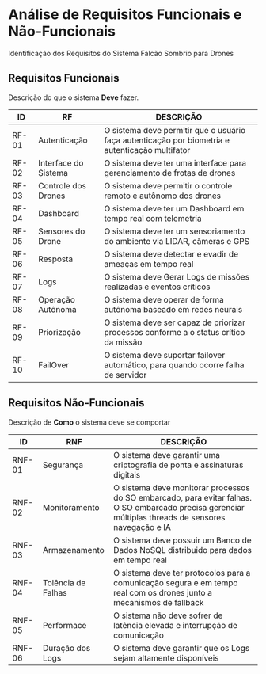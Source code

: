 
# Análise de Requisitos Funcionais e Não-Funcionais

Identificação dos Requisitos do Sistema Falcão Sombrio para Drones


## Requisitos Funcionais

Descrição do que o sistema **Deve** fazer.


| ID | RF | DESCRIÇÃO |
| ---------- | ----- | ----------- |
|  RF-01        | Autenticação     | O sistema deve permitir que o usuário faça autenticação por biometria e autenticação multifator     |
|  RF-02       | Interface do Sistema     |  O sistema deve ter uma interface para gerenciamento de frotas de drones     |
|  RF-03        | Controle dos Drones |  O sistema deve permitir o controle remoto e autônomo dos drones |
|  RF-04        | Dashboard |  O sistema deve ter um Dashboard em tempo real com telemetria  |
|  RF-05        | Sensores do Drone  |   O sistema deve ter um sensoriamento do ambiente via LIDAR, câmeras e GPS |
|  RF-06        | Resposta |  O sistema deve detectar e evadir de ameaças em tempo real  |
|  RF-07        | Logs  |   O sistema deve Gerar Logs de missões realizadas e eventos críticos|
|  RF-08        | Operação Autônoma |  O sistema deve operar de forma autônoma baseado em redes neurais |
|  RF-09        | Priorização |   O sistema deve ser capaz de priorizar processos conforme a o status crítico da missão |
|  RF-10        | FailOver | O sistema deve suportar failover automático, para quando ocorre falha de servidor |



## Requisitos Não-Funcionais

Descrição de **Como** o sistema deve se comportar


| ID | RNF | DESCRIÇÃO |
| ---------- | ----- | ----------- |
|  RNF-01        | Segurança     |  O sistema deve garantir uma criptografia de ponta e assinaturas digitais     |
|  RNF-02       | Monitoramento    | O sistema deve monitorar processos do SO embarcado, para evitar falhas. O SO embarcado precisa gerenciar múltiplas threads de sensores navegação e IA    |
|  RNF-03        | Armazenamento |   O sistema deve possuir um Banco de Dados NoSQL distribuido para dados em tempo real |
|  RNF-04        | Tolência de Falhas |O sistema deve ter protocolos para a comunicação segura e em tempo real com os drones junto a mecanismos de fallback
|  RNF-05        | Performace   | O sistema não deve sofrer de latência elevada e interrupção de comunicação |
|  RNF-06        | Duração dos Logs | O sistema deve garantir que os Logs sejam altamente disponíveis |



